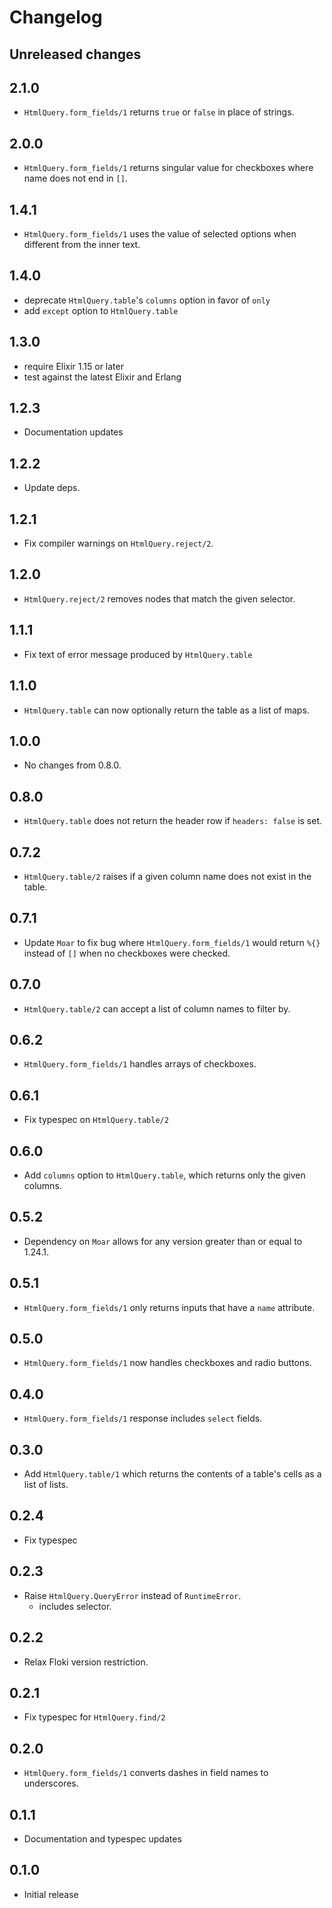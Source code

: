 # Changelog

## Unreleased changes

## 2.1.0

- `HtmlQuery.form_fields/1` returns `true` or `false` in place of strings.

## 2.0.0

- `HtmlQuery.form_fields/1` returns singular value for checkboxes where name does not end in `[]`.

## 1.4.1

- `HtmlQuery.form_fields/1` uses the value of selected options when different from the inner text.

## 1.4.0

- deprecate `HtmlQuery.table`'s `columns` option in favor of `only`
- add `except` option to `HtmlQuery.table`

## 1.3.0

- require Elixir 1.15 or later
- test against the latest Elixir and Erlang

## 1.2.3

- Documentation updates

## 1.2.2

- Update deps.

## 1.2.1

- Fix compiler warnings on `HtmlQuery.reject/2`.

## 1.2.0

- `HtmlQuery.reject/2` removes nodes that match the given selector.

## 1.1.1

- Fix text of error message produced by `HtmlQuery.table`

## 1.1.0

- `HtmlQuery.table` can now optionally return the table as a list of maps.

## 1.0.0

- No changes from 0.8.0.

## 0.8.0

- `HtmlQuery.table` does not return the header row if `headers: false` is set.

## 0.7.2

- `HtmlQuery.table/2` raises if a given column name does not exist in the table.

## 0.7.1

- Update `Moar` to fix bug where `HtmlQuery.form_fields/1` would return `%{}` instead of `[]` when no checkboxes
  were checked.

## 0.7.0

- `HtmlQuery.table/2` can accept a list of column names to filter by.

## 0.6.2

- `HtmlQuery.form_fields/1` handles arrays of checkboxes.

## 0.6.1

- Fix typespec on `HtmlQuery.table/2`

## 0.6.0

- Add `columns` option to `HtmlQuery.table`, which returns only the given columns.

## 0.5.2

- Dependency on `Moar` allows for any version greater than or equal to 1.24.1.

## 0.5.1

- `HtmlQuery.form_fields/1` only returns inputs that have a `name` attribute.

## 0.5.0

- `HtmlQuery.form_fields/1` now handles checkboxes and radio buttons.

## 0.4.0

- `HtmlQuery.form_fields/1` response includes `select` fields.

## 0.3.0

- Add `HtmlQuery.table/1` which returns the contents of a table's cells as a list of lists.

## 0.2.4

- Fix typespec

## 0.2.3

- Raise `HtmlQuery.QueryError` instead of `RuntimeError`.
  - includes selector.

## 0.2.2

- Relax Floki version restriction.

## 0.2.1

- Fix typespec for `HtmlQuery.find/2`

## 0.2.0

- `HtmlQuery.form_fields/1` converts dashes in field names to underscores.

## 0.1.1

- Documentation and typespec updates

## 0.1.0

- Initial release
